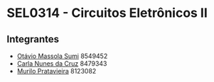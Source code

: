 # SEL0314 - Circuitos Eletrônicos II
## Integrantes
* [Otávio Massola Sumi](mailto:otavio.sumi@usp.br) 8549452
* [Carla Nunes da Cruz](mailto:carla.nunes@usp.br) 8479343
* [Murilo Pratavieira](mailto:murilo.pratavieira@gmail.com) 8123082

